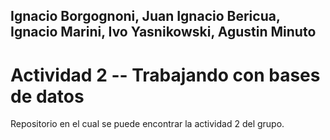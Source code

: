 ## Ignacio Borgognoni, Juan Ignacio Bericua, Ignacio Marini, Ivo Yasnikowski, Agustin Minuto
# Actividad 2 -- Trabajando con bases de datos
Repositorio en el cual se puede encontrar la actividad 2 del grupo. 
